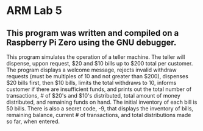 # ARM Lab 5
## This program was written and compiled on a Raspberry Pi Zero using the GNU debugger.
This program simulates the operation of a teller machine. The teller will dispense, uppon request, $20 and $10 bills up to $200 total per customer. The program displays a welcome message, rejects invalid withdraw requests (must be multiples of 10 and not greater than $200), dispenses $20
bills first, then $10 bills, limits the total withdraws to 10, informs customer if there are insufficient funds, and prints out the total number of 
transactions, # of $20's and $10's distributed, total amount of money distributed, and remaining funds on hand. The initial inventory of each bill
is 50 bills. There is also a secret code, -9, that displays the inventory of bills, remaining balance, current # of transactions, and total
distributions made so far, when entered.
